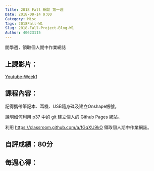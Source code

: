 ```yaml
---
Title: 2018 Fall 網誌 第一週
Date: 2018-09-14 9:00
Category: Misc
Tags: 2018Fall-W1
Slug: 2018-Fall-Project-Blog-W1
Author: 40623115
---
```


開學週，領取個人期中作業網誌

<!-- PELICAN_END_SUMMARY -->

上課影片：
----

[Youtube-Week1](https://www.youtube.com/watch?v=ax2ZuPm3YXc&t=776s)

課程內容：
----

記得攜帶筆記本、耳機、USB隨身碟及建立Onshape帳號。

說明如何利用 p37 中的 git 建立個人的 Github Pages 網站。

利用 https://classroom.github.com/a/fGqXU9kO 領取個人期中作業網誌。

自評成績：80分
----

每週心得：
----